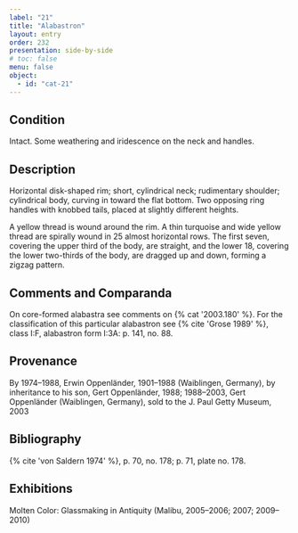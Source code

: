 ```yaml
---
label: "21"
title: "Alabastron"
layout: entry
order: 232
presentation: side-by-side
# toc: false
menu: false
object:
  - id: "cat-21"
---
```


## Condition

Intact. Some weathering and iridescence on the neck and handles.

## Description

Horizontal disk-shaped rim; short, cylindrical neck; rudimentary shoulder; cylindrical body, curving in toward the flat bottom. Two opposing ring handles with knobbed tails, placed at slightly different heights.

A yellow thread is wound around the rim. A thin turquoise and wide yellow thread are spirally wound in 25 almost horizontal rows. The first seven, covering the upper third of the body, are straight, and the lower 18, covering the lower two-thirds of the body, are dragged up and down, forming a zigzag pattern.

## Comments and Comparanda

On core-formed alabastra see comments on {% cat '2003.180' %}. For the classification of this particular alabastron see {% cite 'Grose 1989' %}, class I:F, alabastron form I:3A: p. 141, no. 88.

## Provenance

By 1974–1988, Erwin Oppenländer, 1901–1988 (Waiblingen, Germany), by inheritance to his son, Gert Oppenländer, 1988; 1988–2003, Gert Oppenländer (Waiblingen, Germany), sold to the J. Paul Getty Museum, 2003

## Bibliography

{% cite 'von Saldern 1974' %}, p. 70, no. 178; p. 71, plate no. 178.

## Exhibitions

Molten Color: Glassmaking in Antiquity (Malibu, 2005–2006; 2007; 2009–2010)